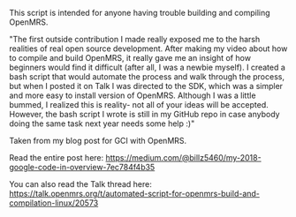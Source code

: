 This script is intended for anyone having trouble building and compiling OpenMRS.

"The first outside contribution I made really exposed me to the harsh realities of real open source development. After making my video about how to compile and build OpenMRS, it really gave me an insight of how beginners would find it difficult (after all, I was a newbie myself). I created a bash script that would automate the process and walk through the process, but when I posted it on Talk I was directed to the SDK, which was a simpler and more easy to install version of OpenMRS. Although I was a little bummed, I realized this is reality- not all of your ideas will be accepted. However, the bash script I wrote is still in my GitHub repo in case anybody doing the same task next year needs some help :)" 

Taken from my blog post for GCI with OpenMRS. 

Read the entire post here: https://medium.com/@billz5460/my-2018-google-code-in-overview-7ec784f4b35

You can also read the Talk thread here: https://talk.openmrs.org/t/automated-script-for-openmrs-build-and-compilation-linux/20573
